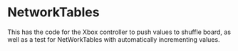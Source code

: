 # NetworkTables

This has the code for the Xbox controller to push values to shuffle board, as well as a test for NetWorkTables with automatically incrementing values.
